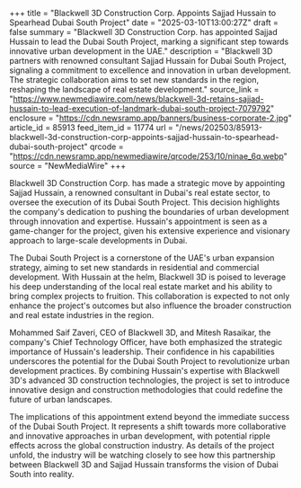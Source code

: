 +++
title = "Blackwell 3D Construction Corp. Appoints Sajjad Hussain to Spearhead Dubai South Project"
date = "2025-03-10T13:00:27Z"
draft = false
summary = "Blackwell 3D Construction Corp. has appointed Sajjad Hussain to lead the Dubai South Project, marking a significant step towards innovative urban development in the UAE."
description = "Blackwell 3D partners with renowned consultant Sajjad Hussain for Dubai South Project, signaling a commitment to excellence and innovation in urban development. The strategic collaboration aims to set new standards in the region, reshaping the landscape of real estate development."
source_link = "https://www.newmediawire.com/news/blackwell-3d-retains-sajjad-hussain-to-lead-execution-of-landmark-dubai-south-project-7079792"
enclosure = "https://cdn.newsramp.app/banners/business-corporate-2.jpg"
article_id = 85913
feed_item_id = 11774
url = "/news/202503/85913-blackwell-3d-construction-corp-appoints-sajjad-hussain-to-spearhead-dubai-south-project"
qrcode = "https://cdn.newsramp.app/newmediawire/qrcode/253/10/ninae_6q.webp"
source = "NewMediaWire"
+++

<p>Blackwell 3D Construction Corp. has made a strategic move by appointing Sajjad Hussain, a renowned consultant in Dubai's real estate sector, to oversee the execution of its Dubai South Project. This decision highlights the company's dedication to pushing the boundaries of urban development through innovation and expertise. Hussain's appointment is seen as a game-changer for the project, given his extensive experience and visionary approach to large-scale developments in Dubai.</p><p>The Dubai South Project is a cornerstone of the UAE's urban expansion strategy, aiming to set new standards in residential and commercial development. With Hussain at the helm, Blackwell 3D is poised to leverage his deep understanding of the local real estate market and his ability to bring complex projects to fruition. This collaboration is expected to not only enhance the project's outcomes but also influence the broader construction and real estate industries in the region.</p><p>Mohammed Saif Zaveri, CEO of Blackwell 3D, and Mitesh Rasaikar, the company's Chief Technology Officer, have both emphasized the strategic importance of Hussain's leadership. Their confidence in his capabilities underscores the potential for the Dubai South Project to revolutionize urban development practices. By combining Hussain's expertise with Blackwell 3D's advanced 3D construction technologies, the project is set to introduce innovative design and construction methodologies that could redefine the future of urban landscapes.</p><p>The implications of this appointment extend beyond the immediate success of the Dubai South Project. It represents a shift towards more collaborative and innovative approaches in urban development, with potential ripple effects across the global construction industry. As details of the project unfold, the industry will be watching closely to see how this partnership between Blackwell 3D and Sajjad Hussain transforms the vision of Dubai South into reality.</p>